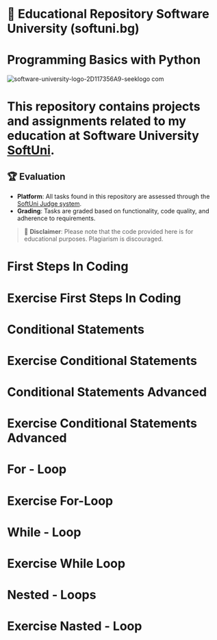 # 📘 Educational Repository Software University (softuni.bg)
# Programming Basics with Python




![software-university-logo-2D117356A9-seeklogo com](https://github.com/svetlanasieber/SoftwareEngineeringWithJAVA/assets/135451084/03da87f9-b590-417e-9962-9911f54cf012)


# This repository contains projects and assignments related to my education at Software University [**SoftUni**](https://softuni.bg/).




## 🏆 Evaluation

- **Platform**: All tasks found in this repository are assessed through the [SoftUni Judge system](https://judge.com).
- **Grading**: Tasks are graded based on functionality, code quality, and adherence to requirements.

> 🚫 **Disclaimer**: Please note that the code provided here is for educational purposes. Plagiarism is discouraged.
>
> 
# First Steps In Coding
# Exercise First Steps In Coding

# Conditional Statements 
# Exercise Conditional Statements

# Conditional Statements Advanced
# Exercise Conditional Statements Advanced

# For - Loop
# Exercise For-Loop

# While - Loop
# Exercise While Loop

# Nested - Loops
# Exercise Nasted - Loop





